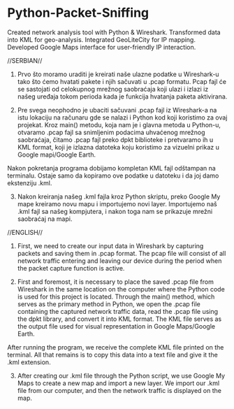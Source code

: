 # Python-Packet-Sniffing
Created network analysis tool with Python &amp; Wireshark. Transformed data into KML for geo-analysis. Integrated GeoLiteCity for IP mapping. Developed Google Maps interface for user-friendly IP interaction.

//SERBIAN//

1. Prvo što moramo uraditi je kreirati naše ulazne podatke u Wireshark-u tako što ćemo hvatati pakete i njih sačuvati u .pcap formatu. Pcap fajl će se sastojati od celokupnog mrežnog saobraćaja koji ulazi i izlazi iz našeg uređaja tokom perioda kada je funkcija hvatanja paketa aktivirana.

2. Pre svega neophodno je ubaciti sačuvani .pcap fajl iz Wireshark-a na istu lokaciju na računaru gde se nalazi i Python kod koji koristimo za ovaj projekat. Kroz main() metodu, koja nam je i glavna metoda u Python-u, otvaramo .pcap fajl sa snimljenim podacima uhvaćenog mrežnog saobraćaja, čitamo .pcap fajl preko dpkt biblioteke i pretvaramo ih u KML format, koji je izlazna datoteka koju koristimo za vizuelni prikaz u Google mapi/Google Earth.

Nakon pokretanja programa dobijamo kompletan KML fajl odštampan na terminalu. Ostaje samo da kopiramo ove podatke u datoteku i da joj damo ekstenziju .kml.

3. Nakon kreiranja našeg .kml fajla kroz Python skriptu, preko Google My mape kreiramo novu mapu i importujemo novi layer. Importujemo naš .kml fajl sa našeg kompjutera, i nakon toga nam se prikazuje mrežni saobraćaj na mapi.


//ENGLISH//

1. First, we need to create our input data in Wireshark by capturing packets and saving them in .pcap format. The pcap file will consist of all network traffic entering and leaving our device during the period when the packet capture function is active.

2. First and foremost, it is necessary to place the saved .pcap file from Wireshark in the same location on the computer where the Python code is used for this project is located. Through the main() method, which serves as the primary method in Python, we open the .pcap file containing the captured network traffic data, read the .pcap file using the dpkt library, and convert it into KML format. The KML file serves as the output file used for visual representation in Google Maps/Google Earth.

After running the program, we receive the complete KML file printed on the terminal. All that remains is to copy this data into a text file and give it the .kml extension.

3. After creating our .kml file through the Python script, we use Google My Maps to create a new map and import a new layer. We import our .kml file from our computer, and then the network traffic is displayed on the map.
